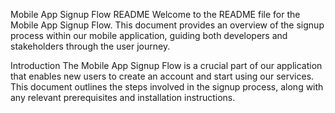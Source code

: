 Mobile App Signup Flow README
Welcome to the README file for the Mobile App Signup Flow. This document provides an overview of the signup process within our mobile application, guiding both developers and stakeholders through the user journey.

Introduction
The Mobile App Signup Flow is a crucial part of our application that enables new users to create an account and start using our services. This document outlines the steps involved in the signup process, along with any relevant prerequisites and installation instructions.
